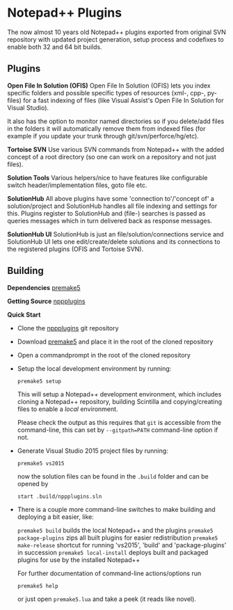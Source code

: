 
# Notepad++ Plugins

The now almost 10 years old Notepad++ plugins exported from original SVN repository with updated project generation, setup process and codefixes to enable both 32 and 64 bit builds.

## Plugins

__Open File In Solution (OFIS)__
Open File In Solution (OFIS) lets you index specific folders and possible specific types of resources (xml-, cpp-, py-files) for a fast indexing of files (like Visual Assist's Open File In Solution for Visual Studio).

It also has the option to monitor named directories so if you delete/add files in the folders it will automatically remove them from indexed files (for example if you update your trunk through git/svn/perforce/hg/etc).

__Tortoise SVN__
Use various SVN commands from Notepad++ with the added concept of a root directory (so one can work on a repository and not just files).

__Solution Tools__
Various helpers/nice to have features like configurable switch header/implementation files, goto file etc.

__SolutionHub__
All above plugins have some 'connection to'/'concept of' a solution/project and SolutionHub handles all file indexing and settings for this. Plugins register to SolutionHub and (file-) searches is passed as queries messages which in turn delivered back as response messages.

__SolutionHub UI__
SolutionHub is just an file/solution/connections service and SolutionHub UI lets one edit/create/delete solutions and its connections to the registered plugins (OFIS and Tortoise SVN).

##	 Building

__Dependencies__
[premake5](https://premake.github.io/download.html#v5)

__Getting Source__
[nppplugins](https://github.com/incrediblejr/nppplugins)

__Quick Start__
* Clone the [nppplugins](https://github.com/incrediblejr/nppplugins) git repository
* Download [premake5](https://premake.github.io/download.html#v5) and place it in the root of the cloned repository
* Open a commandprompt in the root of the cloned repository
* Setup the local development environment by running:

  `premake5 setup`

  This will setup a Notepad++ development environment, which includes cloning a Notepad++ repository, building Scintilla and copying/creating files to enable a _local_ environment.

  Please check the output as this requires that `git` is accessible from the command-line, this can set by `--gitpath=PATH` command-line option if not.

* Generate Visual Studio 2015 project files by running:

  `premake5 vs2015`

  now the solution files can be found in the `.build` folder and can be opened by

  `start .build/nppplugins.sln`

* There is a couple more command-line switches to make building and deploying a bit easier, like:

  `premake5 build` builds the local Notepad++ and the plugins
  `premake5 package-plugins` zips all built plugins for easier redistribution
  `premake5 make-release` shortcut for running 'vs2015', 'build' and 'package-plugins' in succession
  `premake5 local-install` deploys built and packaged plugins for use by the installed Notepad++

  For further documentation of command-line actions/options run

  `premake5 help`

  or just open `premake5.lua` and take a peek (it reads like novel).